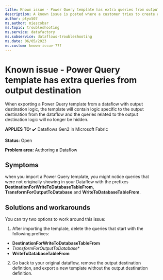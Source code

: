 ```yaml
---
title: Known issue - Power Query template has extra queries from output destination
description: A known issue is posted where a customer tries to create a new Microsoft Fabric Data Factory Dataflow from a template that was created with output destination logic
author: ptyx507
ms.author: miescobar
ms.topic: troubleshooting  
ms.service: datafactory
ms.subservice: dataflows-troubleshooting
ms.date: 06/05/2023
ms.custom: known-issue-???
---
```


# Known issue - Power Query template has extra queries from output destination

When exporting a Power Query template from a dataflow with output destination logic, the template will contain logic specific to the output destination from the dataflow and the queries related to the output destination logic will no longer be hidden.

**APPLIES TO:** ✔️ Dataflows Gen2 in Microsoft Fabric

**Status:** Open

**Problem area:** Authoring a Dataflow

## Symptoms

when you import a Power Query template, you might notice queries that were not originally showing in your Dataflow with the prefixes **DestinationForWriteToDatabaseTableFrom**, **TransformForOutputToDatabase** and **WriteToDatabaseTableFrom**.

## Solutions and workarounds

You can try two options to work around this issue:

1. After importing the template, delete the queries that start with the following prefixes:  

* **DestinationForWriteToDatabaseTableFrom** 
* *TransformForOutputToDatabase**
* **WriteToDatabaseTableFrom**

2. Go back to your original dataflow, remove the output destination definition, and export a new template without the output destination definition.